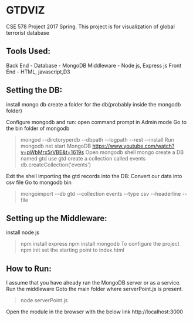 # GTDVIZ
CSE 578 Project 2017 Spring.
This project is for visualization of global terrorist database

Tools Used:
-----------
Back End   - Database - MongoDB
Middleware - Node js, Express js
Front End  - HTML, javascript,D3

Setting the DB:
---------------
install mongo db
create a folder for the db(probably inside the mongodb folder)

Configure mongodb and run:
open command prompt in Admin mode
Go to the bin folder of mongodb
>mongod --dirctoryperdb --dbpath <path to the DB> --logpath <path to log file> --rest --install
Run mongodb
>net start MongoDB
https://www.youtube.com/watch?v=pWbMrx5rVBE&t=1619s
Open mongodb shell
>mongo
create a DB named gtd
>use gtd
create a collection called events
>db.createCollection('events')

Exit the shell
importing the gtd records into the DB:
Convert our data into csv file
Go to mongodb bin

>mongoimport --db gtd --collection events --type csv --headerline --file <path to csv>

Setting up the Middleware:
--------------------------
install node js
>npm install express
>npm install mongodb
To configure the project
>npm init 
set the starting point to index.html


How to Run:
-----------
I assume that you have already ran the MongoDB server or as a service.
Run the middleware
Goto the main folder where serverPoint.js is present.
>node serverPoint.js

Open the module in the browser with the below link
http://localhost:3000






